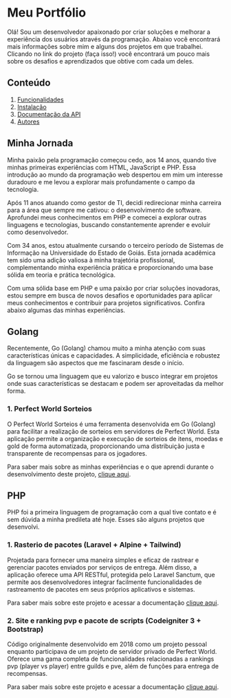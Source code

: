 
# Meu Portfólio

Olá! Sou um desenvolvedor apaixonado por criar soluções e melhorar a experiência dos usuários através da programação. Abaixo você encontrará mais informações sobre mim e alguns dos projetos em que trabalhei. Clicando no link do projeto (faça isso!) você encontrará um pouco mais sobre os desafios e aprendizados que obtive com cada um deles.

## Conteúdo

1. [Funcionalidades](#funcionalidades)
2. [Instalação](#instalação)
3. [Documentação da API](#documentação-da-api)
5. [Autores](#autores)
## Minha Jornada

Minha paixão pela programação começou cedo, aos 14 anos, quando tive minhas primeiras experiências com HTML, JavaScript e PHP. Essa introdução ao mundo da programação web despertou em mim um interesse duradouro e me levou a explorar mais profundamente o campo da tecnologia.

Após 11 anos atuando como gestor de TI, decidi redirecionar minha carreira para a área que sempre me cativou: o desenvolvimento de software. Aprofundei meus conhecimentos em PHP e comecei a explorar outras linguagens e tecnologias, buscando constantemente aprender e evoluir como desenvolvedor.

Com 34 anos, estou atualmente cursando o terceiro período de Sistemas de Informação na Universidade do Estado de Goiás. Esta jornada acadêmica tem sido uma adição valiosa à minha trajetória profissional, complementando minha experiência prática e proporcionando uma base sólida em teoria e prática tecnológica.

Com uma sólida base em PHP e uma paixão por criar soluções inovadoras, estou sempre em busca de novos desafios e oportunidades para aplicar meus conhecimentos e contribuir para projetos significativos. Confira abaixo algumas das minhas experiências.
## Golang

Recentemente, Go (Golang) chamou muito a minha atenção com suas características únicas e capacidades. A simplicidade, eficiência e robustez da linguagem são aspectos que me fascinaram desde o início.

Go se tornou uma linguagem que eu valorizo e busco integrar em projetos onde suas características se destacam e podem ser aproveitadas da melhor forma.

### 1. Perfect World Sorteios

O Perfect World Sorteios é uma ferramenta desenvolvida em Go (Golang) para facilitar a realização de sorteios em servidores de Perfect World. Esta aplicação permite a organização e execução de sorteios de itens, moedas e gold de forma automatizada, proporcionando uma distribuição justa e transparente de recompensas para os jogadores.

Para saber mais sobre as minhas experiências e o que aprendi durante o desenvolvimento deste projeto, [clique aqui](https://github.com/frankduque/Perfect-World-Sorteios).
## PHP

PHP foi a primeira linguagem de programação com a qual tive contato e é sem dúvida a minha predileta até hoje. Esses são alguns projetos que desenvolvi.

### 1. Rasterio de pacotes (Laravel + Alpine + Tailwind)

Projetada para fornecer uma maneira simples e eficaz de rastrear e gerenciar pacotes enviados por serviços de entrega. Além disso, a aplicação oferece uma API RESTful, protegida pelo Laravel Sanctum, que permite aos desenvolvedores integrar facilmente funcionalidades de rastreamento de pacotes em seus próprios aplicativos e sistemas.

Para saber mais sobre este projeto e acessar a documentação [clique aqui](https://github.com/frankduque/PackageTracking).

### 2. Site e ranking pvp e pacote de scripts (Codeigniter 3 + Bootstrap)

Código originalmente desenvolvido em 2018 como um projeto pessoal enquanto participava de um projeto de servidor privado de Perfect World.
Oferece uma gama completa de funcionalidades relacionadas a rankings pvp (player vs player) entre guilds e pve, além de funções para entrega de recompensas.

Para saber mais sobre este projeto e acessar a documentação [clique aqui](https://github.com/frankduque/Perfect-World---Site---Ranking).
